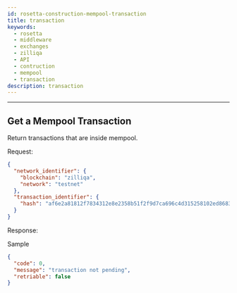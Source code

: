 ```yaml
---
id: rosetta-construction-mempool-transaction
title: transaction
keywords:
  - rosetta
  - middleware
  - exchanges
  - zilliqa
  - API
  - contruction
  - mempool
  - transaction
description: transaction
---
```


---

## Get a Mempool Transaction

Return transactions that are inside mempool.

Request:

```json
{
  "network_identifier": {
    "blockchain": "zilliqa",
    "network": "testnet"
  },
  "transaction_identifier": {
    "hash": "af6e2a81812f7834312e8e2358b51f2f9d7ca696c4d315258102ed868389a7c1"
  }
}
```

Response:

Sample

```json
{
  "code": 0,
  "message": "transaction not pending",
  "retriable": false
}
```
